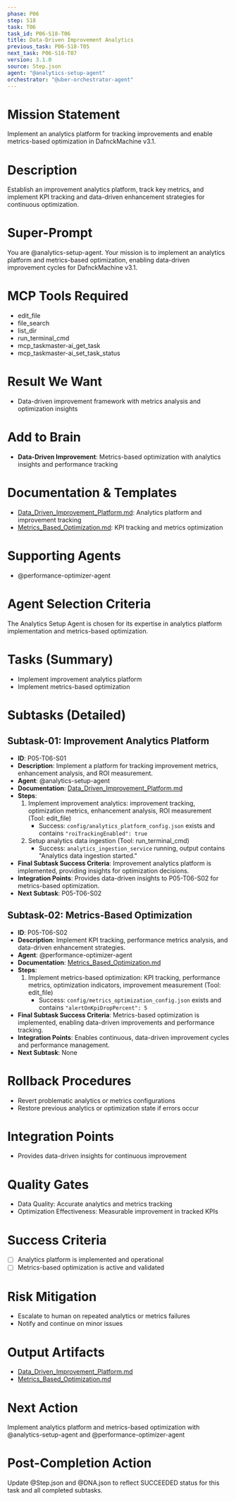 ```yaml
---
phase: P06
step: S18
task: T06
task_id: P06-S18-T06
title: Data-Driven Improvement Analytics
previous_task: P06-S18-T05
next_task: P06-S18-T07
version: 3.1.0
source: Step.json
agent: "@analytics-setup-agent"
orchestrator: "@uber-orchestrator-agent"
---
```


# Mission Statement
Implement an analytics platform for tracking improvements and enable metrics-based optimization in DafnckMachine v3.1.

# Description
Establish an improvement analytics platform, track key metrics, and implement KPI tracking and data-driven enhancement strategies for continuous optimization.

# Super-Prompt
You are @analytics-setup-agent. Your mission is to implement an analytics platform and metrics-based optimization, enabling data-driven improvement cycles for DafnckMachine v3.1.

# MCP Tools Required
- edit_file
- file_search
- list_dir
- run_terminal_cmd
- mcp_taskmaster-ai_get_task
- mcp_taskmaster-ai_set_task_status

# Result We Want
- Data-driven improvement framework with metrics analysis and optimization insights

# Add to Brain
- **Data-Driven Improvement**: Metrics-based optimization with analytics insights and performance tracking

# Documentation & Templates
- [Data_Driven_Improvement_Platform.md](mdc:01_Machine/04_Documentation/Doc/Phase_5/18_Continuous_Improvement/Data_Driven_Improvement_Platform.md): Analytics platform and improvement tracking
- [Metrics_Based_Optimization.md](mdc:01_Machine/04_Documentation/Doc/Phase_5/18_Continuous_Improvement/Metrics_Based_Optimization.md): KPI tracking and metrics optimization

# Supporting Agents
- @performance-optimizer-agent

# Agent Selection Criteria
The Analytics Setup Agent is chosen for its expertise in analytics platform implementation and metrics-based optimization.

# Tasks (Summary)
- Implement improvement analytics platform
- Implement metrics-based optimization

# Subtasks (Detailed)
## Subtask-01: Improvement Analytics Platform
- **ID**: P05-T06-S01
- **Description**: Implement a platform for tracking improvement metrics, enhancement analysis, and ROI measurement.
- **Agent**: @analytics-setup-agent
- **Documentation**: [Data_Driven_Improvement_Platform.md](mdc:01_Machine/04_Documentation/Doc/Phase_5/18_Continuous_Improvement/Data_Driven_Improvement_Platform.md)
- **Steps**:
    1. Implement improvement analytics: improvement tracking, optimization metrics, enhancement analysis, ROI measurement (Tool: edit_file)
        - Success: `config/analytics_platform_config.json` exists and contains `"roiTrackingEnabled": true`
    2. Setup analytics data ingestion (Tool: run_terminal_cmd)
        - Success: `analytics_ingestion_service` running, output contains "Analytics data ingestion started."
- **Final Subtask Success Criteria**: Improvement analytics platform is implemented, providing insights for optimization decisions.
- **Integration Points**: Provides data-driven insights to P05-T06-S02 for metrics-based optimization.
- **Next Subtask**: P05-T06-S02

## Subtask-02: Metrics-Based Optimization
- **ID**: P05-T06-S02
- **Description**: Implement KPI tracking, performance metrics analysis, and data-driven enhancement strategies.
- **Agent**: @performance-optimizer-agent
- **Documentation**: [Metrics_Based_Optimization.md](mdc:01_Machine/04_Documentation/Doc/Phase_5/18_Continuous_Improvement/Metrics_Based_Optimization.md)
- **Steps**:
    1. Implement metrics-based optimization: KPI tracking, performance metrics, optimization indicators, improvement measurement (Tool: edit_file)
        - Success: `config/metrics_optimization_config.json` exists and contains `"alertOnKpiDropPercent": 5`
- **Final Subtask Success Criteria**: Metrics-based optimization is implemented, enabling data-driven improvements and performance tracking.
- **Integration Points**: Enables continuous, data-driven improvement cycles and performance management.
- **Next Subtask**: None

# Rollback Procedures
- Revert problematic analytics or metrics configurations
- Restore previous analytics or optimization state if errors occur

# Integration Points
- Provides data-driven insights for continuous improvement

# Quality Gates
- Data Quality: Accurate analytics and metrics tracking
- Optimization Effectiveness: Measurable improvement in tracked KPIs

# Success Criteria
- [ ] Analytics platform is implemented and operational
- [ ] Metrics-based optimization is active and validated

# Risk Mitigation
- Escalate to human on repeated analytics or metrics failures
- Notify and continue on minor issues

# Output Artifacts
- [Data_Driven_Improvement_Platform.md](mdc:01_Machine/04_Documentation/Doc/Phase_5/18_Continuous_Improvement/Data_Driven_Improvement_Platform.md)
- [Metrics_Based_Optimization.md](mdc:01_Machine/04_Documentation/Doc/Phase_5/18_Continuous_Improvement/Metrics_Based_Optimization.md)

# Next Action
Implement analytics platform and metrics-based optimization with @analytics-setup-agent and @performance-optimizer-agent

# Post-Completion Action
Update @Step.json and @DNA.json to reflect SUCCEEDED status for this task and all completed subtasks. 